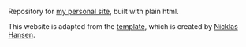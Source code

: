 Repository for [my personal site](https://leolty.github.io/), built with plain html.

This website is adapted from the [template](https://github.com/nicklashansen/nicklashansen.github.io), which is created by [Nicklas Hansen](https://nicklashansen.github.io/).
